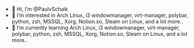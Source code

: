 - 👋 Hi, I’m @PaulvSchaik
- 👀 I’m interested in Arch Linux, i3 windowmanager, virt-manager, polybar, python, zsh, MSSQL, Xorg, Notion.so, Steam on Linux, and a lot more..
- 🌱 I’m currently learning Arch Linux, i3 windowmanager, virt-manager, polybar, python, zsh, MSSQL, Xorg, Notion.so, Steam on Linux, and a lot more..

